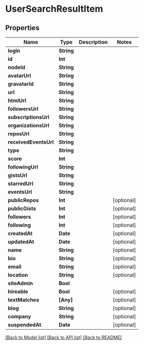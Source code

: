 # UserSearchResultItem

## Properties
Name | Type | Description | Notes
------------ | ------------- | ------------- | -------------
**login** | **String** |  | 
**id** | **Int** |  | 
**nodeId** | **String** |  | 
**avatarUrl** | **String** |  | 
**gravatarId** | **String** |  | 
**url** | **String** |  | 
**htmlUrl** | **String** |  | 
**followersUrl** | **String** |  | 
**subscriptionsUrl** | **String** |  | 
**organizationsUrl** | **String** |  | 
**reposUrl** | **String** |  | 
**receivedEventsUrl** | **String** |  | 
**type** | **String** |  | 
**score** | **Int** |  | 
**followingUrl** | **String** |  | 
**gistsUrl** | **String** |  | 
**starredUrl** | **String** |  | 
**eventsUrl** | **String** |  | 
**publicRepos** | **Int** |  | [optional] 
**publicGists** | **Int** |  | [optional] 
**followers** | **Int** |  | [optional] 
**following** | **Int** |  | [optional] 
**createdAt** | **Date** |  | [optional] 
**updatedAt** | **Date** |  | [optional] 
**name** | **String** |  | [optional] 
**bio** | **String** |  | [optional] 
**email** | **String** |  | [optional] 
**location** | **String** |  | [optional] 
**siteAdmin** | **Bool** |  | 
**hireable** | **Bool** |  | [optional] 
**textMatches** | **[Any]** |  | [optional] 
**blog** | **String** |  | [optional] 
**company** | **String** |  | [optional] 
**suspendedAt** | **Date** |  | [optional] 

[[Back to Model list]](../README.md#documentation-for-models) [[Back to API list]](../README.md#documentation-for-api-endpoints) [[Back to README]](../README.md)


